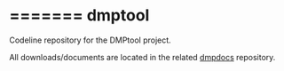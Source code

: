 
=======
dmptool
=======

Codeline repository for the DMPtool project. 

All downloads/documents are located in the related [dmpdocs](https://github.com/CDLUC3/dmpdocs) repository.


